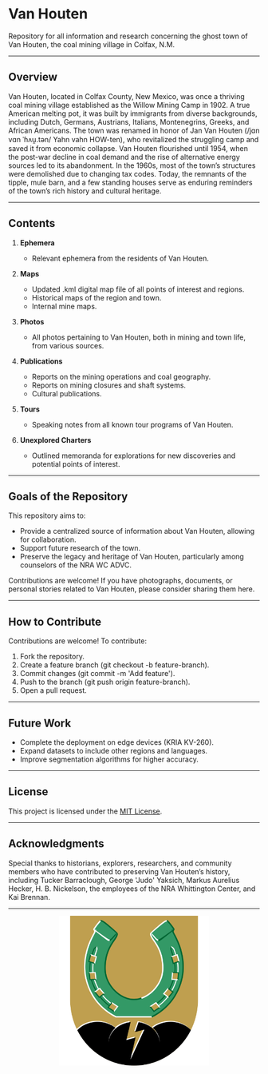 # Van Houten
Repository for all information and research concerning the ghost town of Van Houten, the coal mining village in Colfax, N.M.

---

## Overview
Van Houten, located in Colfax County, New Mexico, was once a thriving coal mining village established as the Willow Mining Camp in 1902. A true American melting pot, it was built by immigrants from diverse backgrounds, including Dutch, Germans, Austrians, Italians, Montenegrins, Greeks, and African Americans. The town was renamed in honor of Jan Van Houten (/jɑn vɑn ˈɦʌu̯.tən/ Yahn vahn HOW-ten), who revitalized the struggling camp and saved it from economic collapse.
Van Houten flourished until 1954, when the post-war decline in coal demand and the rise of alternative energy sources led to its abandonment. In the 1960s, most of the town’s structures were demolished due to changing tax codes. Today, the remnants of the tipple, mule barn, and a few standing houses serve as enduring reminders of the town’s rich history and cultural heritage.

---

## Contents
1. **Ephemera**
   - Relevant ephemera from the residents of Van Houten.

2. **Maps**
   - Updated .kml digital map file of all points of interest and regions.
   - Historical maps of the region and town.
   - Internal mine maps.

3. **Photos**
   - All photos pertaining to Van Houten, both in mining and town life, from various sources.

4. **Publications**
   - Reports on the mining operations and coal geography.
   - Reports on mining closures and shaft systems.
   - Cultural publications.

5. **Tours**
   - Speaking notes from all known tour programs of Van Houten.

6. **Unexplored Charters**
   - Outlined memoranda for explorations for new discoveries and potential points of interest.

---

## Goals of the Repository
This repository aims to:
- Provide a centralized source of information about Van Houten, allowing for collaboration.
- Support future research of the town.
- Preserve the legacy and heritage of Van Houten, particularly among counselors of the NRA WC ADVC.

Contributions are welcome! If you have photographs, documents, or personal stories related to Van Houten, please consider sharing them here.

---

## How to Contribute
Contributions are welcome! To contribute:
1. Fork the repository.
2. Create a feature branch (git checkout -b feature-branch).
3. Commit changes (git commit -m 'Add feature').
4. Push to the branch (git push origin feature-branch).
5. Open a pull request.

---

## Future Work
- Complete the deployment on edge devices (KRIA KV-260).
- Expand datasets to include other regions and languages.
- Improve segmentation algorithms for higher accuracy.

---

## License
This project is licensed under the [MIT License](LICENSE).

---

## Acknowledgments
Special thanks to historians, explorers, researchers, and community members who have contributed to preserving Van Houten’s history, including Tucker Barraclough, George 'Judo' Yaksich, Markus Aurelius Hecker, H. B. Nickelson, the employees of the NRA Whittington Center, and Kai Brennan.

---

<p align="center">
  <img src="./photos/coa.png" alt="Van Houten Coat of Arms" style="width: 300px;">
</p>